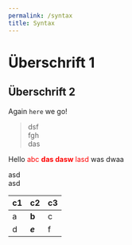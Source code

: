```yaml
---
permalink: /syntax
title: Syntax
---
```

# Überschrift 1

## Überschrift 2

Again `here` we go!

> dsf\
> fgh\
> das

Hello <span style="color: red;">abc **das dasw** lasd</span> was dwaa

asd\
asd

| c1  | c2      | c3  |
| --- | ------- | --- |
| a   | **b**   | c   |
| d   | ***e*** | f   |
